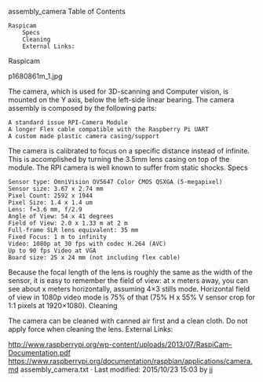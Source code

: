 
assembly_camera
Table of Contents

    Raspicam
        Specs
        Cleaning
        External Links:

Raspicam

p1680861m_1.jpg

The camera, which is used for 3D-scanning and Computer vision, is mounted on the Y axis, below the left-side linear bearing.
The camera assembly is composed by the following parts:

    A standard issue RPI-Camera Module
    A longer Flex cable compatible with the Raspberry Pi UART
    A custom made plastic camera casing/support

The camera is calibrated to focus on a specific distance instead of infinite. This is accomplished by turning the 3.5mm lens casing on top of the module. The RPI camera is well known to suffer from static shocks.
Specs

    Sensor type: OmniVision OV5647 Color CMOS QSXGA (5-megapixel)
    Sensor size: 3.67 x 2.74 mm
    Pixel Count: 2592 x 1944
    Pixel Size: 1.4 x 1.4 um
    Lens: f=3.6 mm, f/2.9
    Angle of View: 54 x 41 degrees
    Field of View: 2.0 x 1.33 m at 2 m
    Full-frame SLR lens equivalent: 35 mm
    Fixed Focus: 1 m to infinity
    Video: 1080p at 30 fps with codec H.264 (AVC)
    Up to 90 fps Video at VGA
    Board size: 25 x 24 mm (not including flex cable)

Because the focal length of the lens is roughly the same as the width of the sensor, it is easy to remember the field of view: at x meters away, you can see about x meters horizontally, assuming 4×3 stills mode. Horizontal field of view in 1080p video mode is 75% of that (75% H x 55% V sensor crop for 1:1 pixels at 1920×1080).
Cleaning

The camera can be cleaned with canned air first and a clean cloth.
Do not apply force when cleaning the lens.
External Links:

http://www.raspberrypi.org/wp-content/uploads/2013/07/RaspiCam-Documentation.pdf
https://www.raspberrypi.org/documentation/raspbian/applications/camera.md
assembly_camera.txt · Last modified: 2015/10/23 15:03 by jj
